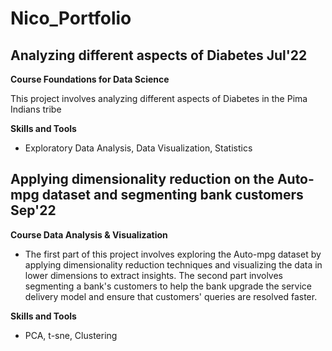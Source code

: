 # Nico_Portfolio

## Analyzing different aspects of Diabetes Jul'22 ##

**Course Foundations for Data Science**

This project involves analyzing different aspects of Diabetes in the Pima Indians tribe

**Skills and Tools**

- Exploratory Data Analysis, Data Visualization, Statistics
 
## Applying dimensionality reduction on the Auto-mpg dataset and segmenting bank customers Sep'22 ##

**Course Data Analysis & Visualization**

- The first part of this project involves exploring the Auto-mpg dataset by applying dimensionality reduction techniques and visualizing the data in lower dimensions to extract insights. The second part involves segmenting a bank's customers to help the bank upgrade the service delivery model and ensure that customers' queries are resolved faster.

**Skills and Tools**

- PCA, t-sne, Clustering
